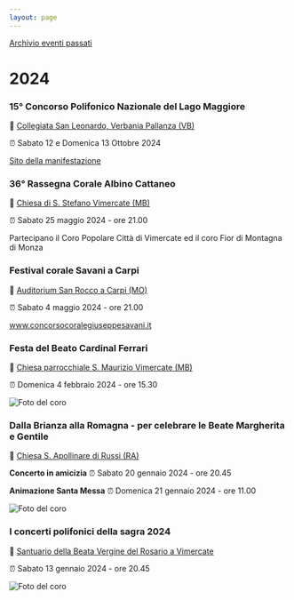 ```yaml
---
layout: page
---
```


[Archivio eventi passati](..)

# 2024

### 15° Concorso Polifonico Nazionale del Lago Maggiore

<p>📍 <a href="https://maps.app.goo.gl/7rZTyeno5oG1n3Ho7">Collegiata San Leonardo, Verbania Pallanza (VB)</a></p>
<p>⏰ Sabato 12 e Domenica 13 Ottobre 2024</p>
<p><a href="https://www.associazionecoripiemontesi.com/it/cosa-facciamo/15--concorso-polifonico-del-lago-maggiore">Sito della manifestazione</a></p>

### 36° Rassegna Corale Albino Cattaneo

<p>📍 <a href="https://maps.app.goo.gl/ARzeHbvqWkLU4etW6">Chiesa di S. Stefano Vimercate (MB)</a></p>
<p>⏰ Sabato 25 maggio 2024 - ore 21.00</p>
<p>Partecipano il Coro Popolare Città di Vimercate ed il coro Fior di Montagna di Monza</p>

### Festival corale Savani a Carpi

<p>📍 <a href="https://maps.app.goo.gl/mg9UCwWiGbtM5Ty78">Auditorium San Rocco a Carpi (MO)</a></p>
<p>⏰ Sabato 4 maggio 2024 - ore 21.00</p>
<p><a href="https://www.concorsocoralegiuseppesavani.it/">www.concorsocoralegiuseppesavani.it</a></p>

### Festa del Beato Cardinal Ferrari

<p>📍 <a href="https://maps.app.goo.gl/xU732Qyq4udarwm58">Chiesa parrocchiale S. Maurizio Vimercate (MB)</a></p>
<p>⏰ Domenica 4 febbraio 2024 - ore 15.30</p>

<img class="fit-picture"
     src="https://www.corovimercate.it/assets/img/S.Maurizio.jpg"
     alt="Foto del coro">

### Dalla Brianza alla Romagna - per celebrare le Beate Margherita e Gentile

<p>📍 <a href="https://maps.app.goo.gl/PK69n5cDa9KMBAge8">Chiesa S. Apollinare di Russi (RA)</a></p>
<p><b>Concerto in amicizia</b> ⏰ Sabato 20 gennaio 2024 - ore 20.45</p>
<p><b>Animazione Santa Messa</b> ⏰ Domenica 21 gennaio 2024 - ore 11.00</p>

<img class="fit-picture"
     src="https://www.corovimercate.it/assets/img/Faenza_2024.jpg"
     alt="Foto del coro">

### I concerti polifonici della sagra 2024

<p>📍 <a href="https://maps.app.goo.gl/fEJVj7aisZSRtyXq7">Santuario della Beata Vergine del Rosario a Vimercate</a></p>
<p>⏰ Sabato 13 gennaio 2024 - ore 20.45</p>

<img class="fit-picture"
     src="https://www.corovimercate.it/assets/img/Sagra_2024.jpg"
     alt="Foto del coro">
